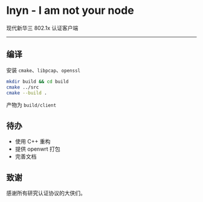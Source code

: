 # Inyn - I am not your node

现代新华三 802.1x 认证客户端

---
## 编译

安装 `cmake`、`libpcap`、`openssl`

```bash
mkdir build && cd build
cmake ../src
cmake --build .
```

产物为 `build/client`

## 待办

- 使用 C++ 重构
- 提供 openwrt 打包
- 完善文档

## 致谢
感谢所有研究认证协议的大侠们。